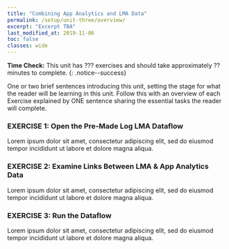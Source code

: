 ```yaml
---
title: "Combining App Analytics and LMA Data"
permalink: /setup/unit-three/overview/
excerpt: "Excerpt TBA"
last_modified_at: 2019-11-06
toc: false
classes: wide
---
```


**Time Check:** This unit has ??? exercises and should take approximately ?? minutes to complete.
{: .notice--success}

One or two brief sentences introducing this unit, setting the stage for what the reader will be learning in this unit. Follow this with an overview of each Exercise explained by ONE sentence sharing the essential tasks the reader will complete.

### EXERCISE 1: Open the Pre-Made Log LMA Dataflow
Lorem ipsum dolor sit amet, consectetur adipiscing elit, sed do eiusmod tempor incididunt ut labore et dolore magna aliqua.

### EXERCISE 2: Examine Links Between LMA & App Analytics Data
Lorem ipsum dolor sit amet, consectetur adipiscing elit, sed do eiusmod tempor incididunt ut labore et dolore magna aliqua.

### EXERCISE 3: Run the Dataflow
Lorem ipsum dolor sit amet, consectetur adipiscing elit, sed do eiusmod tempor incididunt ut labore et dolore magna aliqua.

